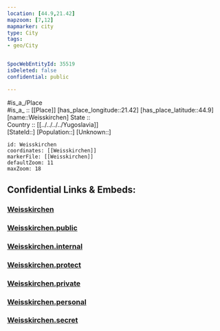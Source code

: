```yaml
---
location: [44.9,21.42] 
mapzoom: [7,12] 
mapmarker: city 
type: City
tags:
- geo/City


SpocWebEntityId: 35519
isDeleted: false
confidential: public

---
```

#is_a_/Place  
#is_a_ :: [[Place]] 
[has_place_longitude::21.42] 
[has_place_latitude::44.9] 
[name::Weisskirchen] 
State ::  
Country :: [[../../../../Yugoslavia]]  
[StateId::] 
[Population::] 
[Unknown::] 


```leaflet
id: Weisskirchen
coordinates: [[Weisskirchen]] 
markerFile: [[Weisskirchen]] 
defaultZoom: 11 
maxZoom: 18
```


## Confidential Links & Embeds: 

### [Weisskirchen](/_Standards/Earth/Continent/Europe/Europe~South/Serbia/districts~Serbia/Banatski~Južno/City/Weisskirchen.md) 

### [Weisskirchen.public](/_public/Earth/Continent/Europe/Europe~South/Serbia/districts~Serbia/Banatski~Južno/City/Weisskirchen.public.md) 

### [Weisskirchen.internal](/_internal/Earth/Continent/Europe/Europe~South/Serbia/districts~Serbia/Banatski~Južno/City/Weisskirchen.internal.md) 

### [Weisskirchen.protect](/_protect/Earth/Continent/Europe/Europe~South/Serbia/districts~Serbia/Banatski~Južno/City/Weisskirchen.protect.md) 

### [Weisskirchen.private](/_private/Earth/Continent/Europe/Europe~South/Serbia/districts~Serbia/Banatski~Južno/City/Weisskirchen.private.md) 

### [Weisskirchen.personal](/_personal/Earth/Continent/Europe/Europe~South/Serbia/districts~Serbia/Banatski~Južno/City/Weisskirchen.personal.md) 

### [Weisskirchen.secret](/_secret/Earth/Continent/Europe/Europe~South/Serbia/districts~Serbia/Banatski~Južno/City/Weisskirchen.secret.md)

